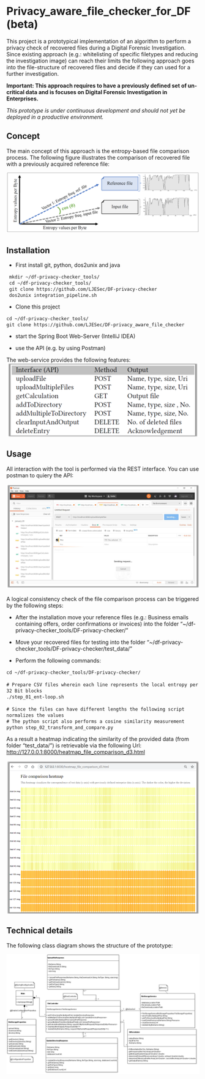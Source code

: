 # Privacy_aware_file_checker_for_DF (beta)

This project is a prototypical implementation of an algorithm to perform a privacy check of recovered files during a Digital Forensic Investigation. Since existing approach (e.g.: whitelisting of specific filetypes and reducing the investigation image) can reach their limits the following approach goes into the file-structure of recovered files and decide if they can used for a further investigation.

**Important: This approach requires to have a previously defined set of un-critical data and is focuses on Digital Forensic Investigation in Enterprises.**

*This prototype is under continuous development and should not yet be deployed in a productive environment.*

## Concept

The main concept of this approach is the entropy-based file comparison process. The following figure illustrates the comparison of recovered file with a previously acquired reference file:

![Application of the cosine similarity measure](/images/img_fig_2.png)

## Installation

* First install git, python, dos2unix and java
```
 mkdir ~/df-privacy-checker_tools/
 cd ~/df-privacy-checker_tools/
 git clone https://github.com/LJESec/DF-privacy-checker 
 dos2unix integration_pipeline.sh
```

* Clone this project
```
cd ~/df-privacy-checker_tools/
git clone https://github.com/LJESec/DF-privacy_aware_file_checker
```






* start the Spring Boot Web-Server (IntelliJ IDEA)

* use the API (e.g. by using Postman)

The web-service provides the following features:
![Overview of the developed interfaces](/images/img_tab1.png)

## Usage

All interaction with the tool is performed via the REST interface. You can use postman to quiery the API:

![Usage](/images/usage1.png)


A logical consistency check of the file comparison process can be triggered by the following steps:


* After the installation move your reference files (e.g.: Business emails containing offers, order confirmations or invoices) into the folder “~/df-privacy-checker_tools/DF-privacy-checker/”

* Move your recovered files for testing into the folder “~/df-privacy-checker_tools/DF-privacy-checker/test_data/”

* Perform the following commands:

```
cd ~/df-privacy-checker_tools/DF-privacy-checker/

# Prepare CSV files wherein each line represents the local entropy per 32 Bit blocks
./step_01_ent-loop.sh 

# Since the files can have different lengths the following script normalizes the values
# The python script also performs a cosine similarity measurement
python step_02_transform_and_compare.py
```

As a result a heatmap indicating the similarity of the provided data (from folder “test_data/”) is retrievable via the following Url: http://127.0.0.1:8000/heatmap_file_comparison_d3.html

![ File comparison heatmap](/images/img_heat1.png)


## Technical details

The following class diagram shows the structure of the prototype:

![Class diagram of the prototype](/images/classdiagram.png)
